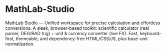 # MathLab-Studio
MathLab Studio — Unified workspace for precise calculation and effortless conversions. A sleek, browser-based toolkit: scientific calculator (real parser, DEG/RAD trig) + unit &amp; currency converter (live FX). Fast, keyboard-first, themeable, and dependency-free HTML/CSS/JS, plus base-unit normalization.
